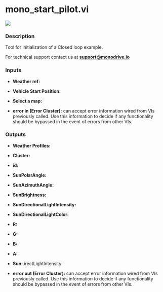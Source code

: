 # mono_start_pilot.vi

<p class="img_container">
<img class="lg_img" src="../mono_start_pilot.png"/>
</p>

### Description

Tool for initialization of a Closed loop example.

For technical support contact us at <b>support@monodrive.io</b> 

### Inputs

- **Weather ref:**   

- **Vehicle  Start Position:**   

- **Select a map:**   

- **error in (Error Cluster):** can accept error information wired from VIs previously called. Use this information to decide if any functionality should be bypassed in the event of errors from other VIs. 

### Outputs

- **Weather Profiles:**   

- **Cluster:**   

- **id:**   

- **SunPolarAngle:**   

- **SunAzimuthAngle:**   

- **SunBrightness:**   

- **SunDirectionalLightIntensity:**   

- **SunDirectionalLightColor:**   

- **R:**   

- **G:**   

- **B:**   

- **A:**   

- **Sun:**  irectLightIntensity 

- **error out (Error Cluster):** can accept error information wired from VIs previously called. Use this information to decide if any functionality should be bypassed in the event of errors from other VIs. 

<p>&nbsp;</p>
